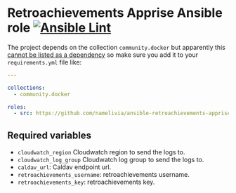 # Retroachievements Apprise Ansible role [![Ansible Lint](https://github.com/namelivia/ansible-gtd-caldav/actions/workflows/ansible-lint.yml/badge.svg)](https://github.com/namelivia/ansible-gtd-caldav/actions/workflows/ansible-lint.yml)

The project depends on the collection `community.docker` but apparently this [cannot be listed as a dependency](https://github.com/ansible/ansible/issues/62847) so make sure you add it to your `requirements.yml` file like:

```yml
---

collections:
  - community.docker

roles:
  - src: https://github.com/namelivia/ansible-retroachievements-apprise
```

## Required variables

 - `cloudwatch_region` Cloudwatch region to send the logs to.
 - `cloudwatch_log_group` Cloudwatch log group to send the logs to.
 - `caldav_url`: Caldav endpoint url.
 - `retroachievements_username`: retroachievements username.
 - `retroachievements_key`: retroachievements key.
